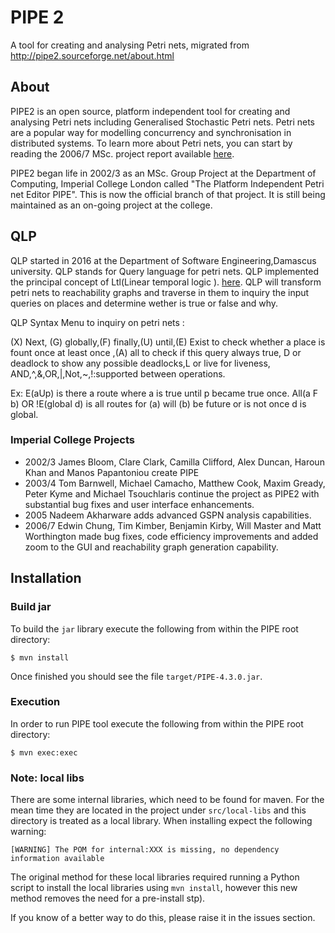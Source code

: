 # PIPE 2 #

A tool for creating and analysing Petri nets, migrated from http://pipe2.sourceforge.net/about.html

## About ##
PIPE2 is an open source, platform independent tool for creating and analysing Petri nets including 
Generalised Stochastic Petri nets. Petri nets are a popular way for modelling concurrency and synchronisation 
in distributed systems. To learn more about Petri nets, you can start by reading the 2006/7 MSc. 
project report available [here](http://pipe2.sourceforge.net/docs.html).

PIPE2 began life in 2002/3 as an MSc. Group Project at the Department of Computing, Imperial College London called 
"The Platform Independent Petri net Editor PIPE". This is now the official branch of that project. 
It is still being maintained as an on-going project at the college.

## QLP ##
QLP started in 2016 at the Department of Software Engineering,Damascus university.
QLP stands for Query language for petri nets.
QLP implemented the principal concept of Ltl(Linear temporal logic ). [here](http://www.dis.uniroma1.it/~liberato/ar/ltl/ltl.html).
QLP will transform petri nets to reachability graphs and traverse in them to inquiry the input queries on places and determine wether is true or false and why.

QLP Syntax Menu to inquiry on petri nets :

(X) Next, (G) globally,(F) finally,(U) until,(E) Exist to check whether a place is fount once at least once ,(A) all to check if this query always true,
D or deadlock to show any possible deadlocks,L or live for liveness,
AND,^,&,OR,|,Not,~,!:supported between operations.

Ex: E(aUp)  is there a route where a is true until p became true once.
All(a F b) OR !E(global d) is all routes for (a) will (b) be future or is not once d is global.
 

### Imperial College Projects ###
* 2002/3 James Bloom, Clare Clark, Camilla Clifford, Alex Duncan, Haroun Khan and Manos Papantoniou create PIPE
* 2003/4 Tom Barnwell, Michael Camacho, Matthew Cook, Maxim Gready, Peter Kyme and Michael Tsouchlaris 
continue the project as PIPE2 with substantial bug fixes and user interface enhancements.
* 2005 Nadeem Akharware adds advanced GSPN analysis capabilities.
* 2006/7 Edwin Chung, Tim Kimber, Benjamin Kirby, Will Master and Matt Worthington made bug fixes, 
code efficiency improvements and added zoom to the GUI and reachability graph generation capability.


## Installation ##
### Build jar ###
To build the ```jar``` library execute the following from within the PIPE root directory:

    $ mvn install
    
Once finished you should see the file ```target/PIPE-4.3.0.jar```.


### Execution ###
In order to run PIPE tool execute the following from within the PIPE root directory:

    $ mvn exec:exec
    
### Note: local libs ###
There are some internal libraries, which need to be found for maven. For the mean time they are located in the project under ``src/local-libs`` and this directory is treated as a local library. When installing expect the following warning:

	[WARNING] The POM for internal:XXX is missing, no dependency information available
	
The original method for these local libraries required running a Python script to install the local libraries using ``mvn install``, however this new method removes the need for a pre-install stp).

If you know of a better way to do this, please raise it in the issues section.

